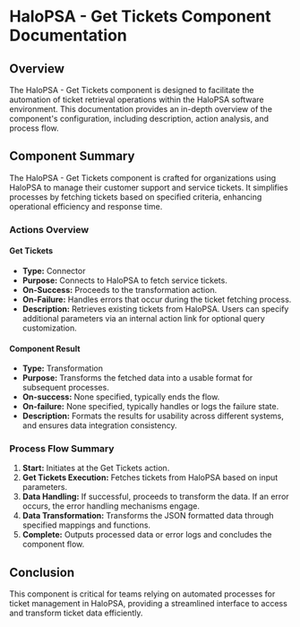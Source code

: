 # HaloPSA - Get Tickets Component Documentation

## Overview
The HaloPSA - Get Tickets component is designed to facilitate the automation of ticket retrieval operations within the HaloPSA software environment. This documentation provides an in-depth overview of the component's configuration, including description, action analysis, and process flow.

## Component Summary
The HaloPSA - Get Tickets component is crafted for organizations using HaloPSA to manage their customer support and service tickets. It simplifies processes by fetching tickets based on specified criteria, enhancing operational efficiency and response time.

### Actions Overview

#### Get Tickets
- **Type:** Connector
- **Purpose:** Connects to HaloPSA to fetch service tickets.
- **On-Success:** Proceeds to the transformation action.
- **On-Failure:** Handles errors that occur during the ticket fetching process.
- **Description:** Retrieves existing tickets from HaloPSA. Users can specify additional parameters via an internal action link for optional query customization.

#### Component Result
- **Type:** Transformation
- **Purpose:** Transforms the fetched data into a usable format for subsequent processes.
- **On-success:** None specified, typically ends the flow.
- **On-failure:** None specified, typically handles or logs the failure state.
- **Description:** Formats the results for usability across different systems, and ensures data integration consistency.

### Process Flow Summary
1. **Start:** Initiates at the Get Tickets action.
2. **Get Tickets Execution:** Fetches tickets from HaloPSA based on input parameters.
3. **Data Handling:** If successful, proceeds to transform the data. If an error occurs, the error handling mechanisms engage.
4. **Data Transformation:** Transforms the JSON formatted data through specified mappings and functions.
5. **Complete:** Outputs processed data or error logs and concludes the component flow.

## Conclusion
This component is critical for teams relying on automated processes for ticket management in HaloPSA, providing a streamlined interface to access and transform ticket data efficiently.

